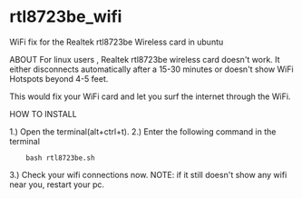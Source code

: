 # rtl8723be_wifi
WiFi fix for the Realtek rtl8723be Wireless card in ubuntu

ABOUT
For linux users , Realtek rtl8723be wireless card doesn't work. It either disconnects automatically after a 15-30 minutes or doesn't show WiFi Hotspots beyond 4-5 feet.

This would fix your WiFi card and let you surf the internet through the WiFi.  

HOW TO INSTALL

1.) Open the terminal(alt+ctrl+t).
2.) Enter the following command in the terminal

		bash rtl8723be.sh

3.)	Check your wifi connections now.
	NOTE: if it still doesn't show any wifi near you, restart your pc.